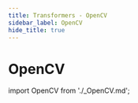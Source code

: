 ```yaml
---
title: Transformers - OpenCV
sidebar_label: OpenCV
hide_title: true
---
```


# OpenCV

import OpenCV from './_OpenCV.md';

<OpenCV/>


